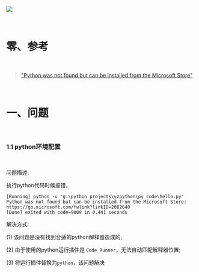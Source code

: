 ![](https://img2020.cnblogs.com/blog/2170201/202010/2170201-20201019152836305-1412097340.jpg)

&nbsp;

# 零、参考

&nbsp;

> ["Python was not found but can be installed from the Microsoft Store"](https://github.com/microsoft/vscode-python/issues/11981)

&nbsp;

# 一、问题

&nbsp;

### 1.1 python环境配置

&nbsp;

问题描述:

执行python代码时候报错，

```
[Running] python -u "g:\python_projects\yzpython\py_code\hello.py"
Python was not found but can be installed from the Microsoft Store: https://go.microsoft.com/fwlink?linkID=2082640
[Done] exited with code=9009 in 0.441 seconds
```

解决方式:

(1) 该问题是没有找到合适的python解释器造成的;

(2) 由于使用的python运行插件是 `Code Runner`，无法自动匹配解释器位置;

(3) 将运行插件替换为`python`，该问题解决

